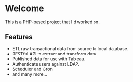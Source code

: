 # Welcome

This is a PHP-based project that I'd worked on. 

## Features
- ETL raw transactional data from source to local database.
- RESTful API to extract and transform data.
- Published data for use with Tableau.
- Authenticate users against LDAP.
- Scheduler and Cron
- and many more...

